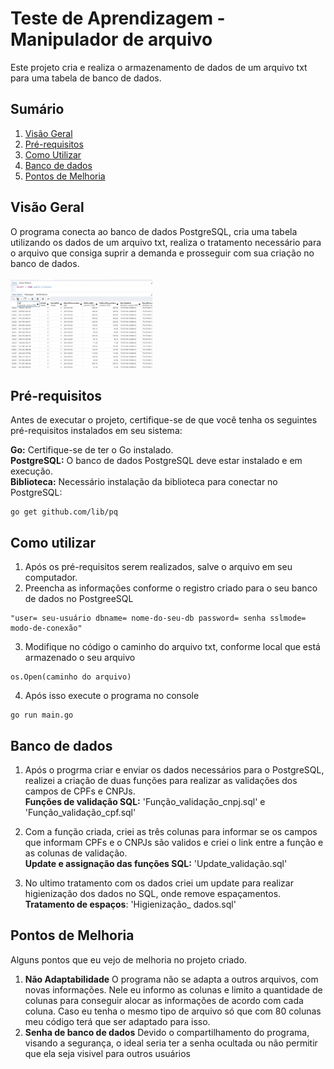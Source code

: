 <h1>Teste de Aprendizagem - Manipulador de arquivo</h1>

<p>Este projeto cria e realiza o armazenamento de dados de um arquivo txt para uma tabela de banco de dados.<p>

## Sumário
1. [Visão Geral](#visão-geral)
2. [Pré-requisitos](#pré-requisitos)
3. [Como Utilizar](#como-utilizar)
4. [Banco de dados](#banco-de-dados)
5. [Pontos de Melhoria](#pontos-de-melhoria)


## Visão Geral

O programa conecta ao banco de dados PostgreSQL, cria uma tabela utilizando os dados de um arquivo txt, realiza o tratamento necessário para o arquivo que consiga suprir a demanda e prosseguir com sua criação no banco de dados.<br><br>
<img src="Imagem_tab_sql.png"  width="45%" >

## Pré-requisitos
Antes de executar o projeto, certifique-se de que você tenha os seguintes pré-requisitos instalados em seu sistema:

**Go:** Certifique-se de ter o Go instalado.<br>
**PostgreSQL:** O banco de dados PostgreSQL deve estar instalado e em execução.<br>
**Biblioteca:**  Necessário instalação da biblioteca para conectar no PostgreSQL:
```
go get github.com/lib/pq 
```
## Como utilizar

1. Após os pré-requisitos serem realizados, salve o arquivo em seu computador.
2. Preencha as informações conforme o registro criado para o seu banco de dados no PostgreeSQL
```
"user= seu-usuário dbname= nome-do-seu-db password= senha sslmode= modo-de-conexão"
```
3. Modifique no código o caminho do arquivo txt, conforme local que está armazenado o seu arquivo
 ```
 os.Open(caminho do arquivo)
  ```
4. Após isso execute o programa no console
```+++++++++++++++++++++++++++++++++++++++++
go run main.go
```
## Banco de dados

1. Após o progrma criar e enviar os dados necessários para o PostgreSQL, realizei a criação de duas funções para realizar as validações dos campos de CPFs e CNPJs. <br>
**Funções de validação SQL:** 'Função_validação_cnpj.sql' e 'Função_validação_cpf.sql'

2. Com a função criada, criei as três colunas para informar se os campos que informam CPFs e o CNPJs são validos e criei o link entre a função e as colunas de validação. <br>
**Update e assignação das funções SQL:** 'Update_validação.sql'

3. No ultimo tratamento com os dados criei um update para realizar higienização dos dados no SQL, onde remove espaçamentos. <br>
**Tratamento de espaços**: 'Higienização_ dados.sql'

## Pontos de Melhoria

Alguns pontos que eu vejo de melhoria no projeto criado.
1. **Não Adaptabilidade** O programa não se adapta a outros arquivos, com novas informações. Nele eu informo as colunas e limito a quantidade de colunas para conseguir alocar as informações de acordo com cada coluna. Caso eu tenha o mesmo tipo de arquivo só que com 80 colunas meu código terá que ser adaptado para isso.
2. **Senha de banco de dados** Devido o compartilhamento do programa, visando a segurança, o ideal seria ter a senha ocultada ou não permitir que ela seja visivel para outros usuários



    
